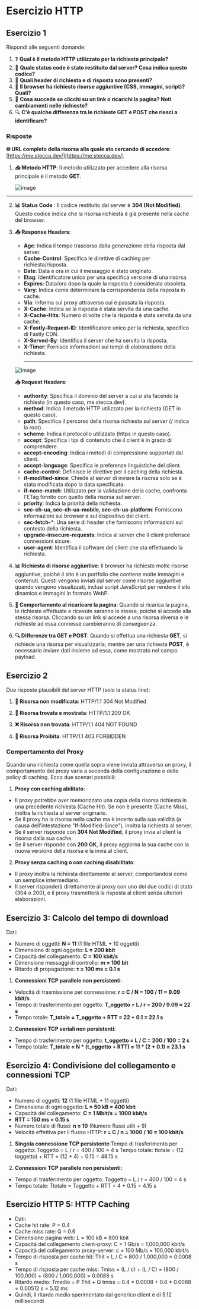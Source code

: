 # Esercizio HTTP

## Esercizio 1

Rispondi alle seguenti domande:

1. ❓ **Qual è il metodo HTTP utilizzato per la richiesta principale?**
2. 📄 **Quale status code è stato restituito dal server? Cosa indica questo codice?**
3. 📑 **Quali header di richiesta e di risposta sono presenti?**
4. 📸 **Il browser ha richiesto risorse aggiuntive (CSS, immagini, script)? Quali?**
5. 🔄 **Cosa succede se clicchi su un link o ricarichi la pagina? Noti cambiamenti nelle richieste?**
6. 🔍 **C'è qualche differenza tra le richieste GET e POST che riesci a identificare?**

### Risposte

**🌐 URL completo della risorsa alla quale sto cercando di accedere**: [https://me.stecca.dev/](https://me.stecca.dev/)

1. **📥 Metodo HTTP**: Il metodo utilizzato per accedere alla risorsa principale è il metodo **GET**. 

    ![image](https://github.com/user-attachments/assets/e25faabd-3575-4bc2-a59c-f697860a56a4)
<hr>

2. **📊 Status Code** : Il codice restituito dal server è **304 (Not Modified)**. Questo codice indica che la risorsa richiesta è già presente nella cache del browser.

3. **📤 Response Headers**:
   - **Age**: Indica il tempo trascorso dalla generazione della risposta dal server.
   - **Cache-Control**: Specifica le direttive di caching per richiesta/risposta.
   - **Date**: Data e ora in cui il messaggio è stato originato.
   - **Etag**: Identificatore unico per una specifica versione di una risorsa.
   - **Expires**: Data/ora dopo la quale la risposta è considerata obsoleta.
   - **Vary**: Indica come determinare la corrispondenza della risposta in cache.
   - **Via**: Informa sul proxy attraverso cui è passata la risposta.
   - **X-Cache**: Indica se la risposta è stata servita da una cache.
   - **X-Cache-Hits**: Numero di volte che la risposta è stata servita da una cache.
   - **X-Fastly-Request-ID**: Identificatore unico per la richiesta, specifico di Fastly CDN.
   - **X-Served-By**: Identifica il server che ha servito la risposta.
   - **X-Timer**: Fornisce informazioni sui tempi di elaborazione della richiesta.
     <hr>
   ![image](https://github.com/user-attachments/assets/b99532cf-c211-4acd-8343-3d1c15851fcc)

   **📥 Request Headers**:
   - **authority**: Specifica il dominio del server a cui si sta facendo la richiesta (in questo caso, me.stecca.dev).
   - **method**: Indica il metodo HTTP utilizzato per la richiesta (GET in questo caso).
   - **path**: Specifica il percorso della risorsa richiesta sul server (/ indica la root).
   - **scheme**: Indica il protocollo utilizzato (https in questo caso).
   - **accept**: Specifica i tipi di contenuto che il client è in grado di comprendere.
   - **accept-encoding**: Indica i metodi di compressione supportati dal client.
   - **accept-language**: Specifica le preferenze linguistiche del client.
   - **cache-control**: Definisce le direttive per il caching della richiesta.
   - **if-modified-since**: Chiede al server di inviare la risorsa solo se è stata modificata dopo la data specificata.
   - **if-none-match**: Utilizzato per la validazione della cache, confronta l'ETag fornito con quello della risorsa sul server.
   - **priority**: Indica la priorità della richiesta.
   - **sec-ch-ua, sec-ch-ua-mobile, sec-ch-ua-platform**: Forniscono informazioni sul browser e sul dispositivo del client.
   - **sec-fetch-***: Una serie di header che forniscono informazioni sul contesto della richiesta.
   - **upgrade-insecure-requests**: Indica al server che il client preferisce connessioni sicure.
   - **user-agent**: Identifica il software del client che sta effettuando la richiesta.

4. **📊 Richiesta di risorse aggiuntive**: Il browser ha richiesto molte risorse aggiuntive, poiché il sito è un portfolio che contiene molte immagini e contenuti. Questi vengono inviati dal server come risorse aggiuntive quando vengono visualizzati, inclusi script JavaScript per rendere il sito dinamico e immagini in formato WebP.

5. **🔄 Comportamento al ricaricare la pagina**: Quando si ricarica la pagina, le richieste effettuate e ricevute saranno le stesse, poiché si accede alla stessa risorsa. Cliccando su un link si accede a una risorsa diversa e le richieste ad essa connesse cambieranno di conseguenza.

6. **🔍 Differenze tra GET e POST**: Quando si effettua una richiesta **GET**, si richiede una risorsa per visualizzarla; mentre per una richiesta **POST**, è necessario inviare dati insieme ad essa, come mostrato nel campo payload.

## Esercizio 2

Due risposte plausibili del server HTTP (solo la status line):

1. **📄 Risorsa non modificata**:
HTTP/1.1 304 Not Modified


2. **📁 Risorsa trovata e mostrata**:
HTTP/1.1 200 OK


3. **❌ Risorsa non trovata**:
HTTP/1.1 404 NOT FOUND


4. **🚫 Risorsa Proibita**:
HTTP/1.1 403 FORBIDDEN



### Comportamento del Proxy

Quando una richiesta come quella sopra viene inviata attraverso un proxy, il comportamento del proxy varia a seconda della configurazione e delle policy di caching. Ecco due scenari possibili:

1. **Proxy con caching abilitato**:
- Il proxy potrebbe aver memorizzato una copia della risorsa richiesta in una precedente richiesta (Cache Hit). Se non è presente (Cache Miss), inoltra la richiesta al server originario.
- Se il proxy ha la risorsa nella cache ma è incerto sulla sua validità (a causa dell'intestazione "If-Modified-Since"), inoltra la richiesta al server.
- Se il server risponde con **304 Not Modified**, il proxy invia al client la risorsa dalla sua cache.
- Se il server risponde con **200 OK**, il proxy aggiorna la sua cache con la nuova versione della risorsa e la invia al client.

2. **Proxy senza caching o con caching disabilitato**:
- Il proxy inoltra la richiesta direttamente al server, comportandosi come un semplice intermediario.
- Il server risponderà direttamente al proxy con uno dei due codici di stato (304 o 200), e il proxy trasmetterà la risposta al client senza ulteriori elaborazioni.

## Esercizio 3: Calcolo del tempo di download

Dati:
- Numero di oggetti: **N = 11** (1 file HTML + 10 oggetti)
- Dimensione di ogni oggetto: **L = 200 kbit**
- Capacità del collegamento: **C = 100 kbit/s**
- Dimensione messaggi di controllo: **m = 100 bit**
- Ritardo di propagazione: **τ = 100 ms = 0.1 s**

1. **Connessioni TCP parallele non persistenti**:
- Velocità di trasmissione per connessione: **r = C / N = 100 / 11 ≈ 9.09 kbit/s**
- Tempo di trasferimento per oggetto: **T_oggetto = L / r = 200 / 9.09 ≈ 22 s**
- Tempo totale: **T_totale = T_oggetto + RTT = 22 + 0.1 = 22.1 s**

2. **Connessioni TCP seriali non persistenti**:
- Tempo di trasferimento per oggetto: **t_oggetto = L / C = 200 / 100 = 2 s**
- Tempo totale: **T_totale = N * (t_oggetto + RTT) = 11 * (2 + 0.1) = 23.1 s**

## Esercizio 4: Condivisione del collegamento e connessioni TCP

Dati:
- Numero di oggetti: **12** (1 file HTML + 11 oggetti)
- Dimensione di ogni oggetto: **L = 50 kB = 400 kbit**
- Capacità del collegamento: **C = 1 Mbit/s = 1000 kbit/s**
- **RTT = 150 ms = 0.15 s**
- Numero totale di flussi: **n = 10** (Numero flussi utili + 9)
- Velocità effettiva per il flusso HTTP: **r = C / n = 1000 / 10 = 100 kbit/s**

1. **Singola connessione TCP persistente**:Tempo di trasferimento per oggetto: Toggetto = L / r = 400 / 100 = 4 s
   Tempo totale: ttotale = (12 toggetto) + RTT = (12 * 4) + 0.15 = 48.15 s

2.  **Connessioni TCP parallele non persistenti:**
 - Tempo di trasferimento per oggetto: Toggetto = L / r = 400 / 100 = 4 s
-  Tempo totale: Ttotale = Toggetto + RTT = 4 + 0.15 = 4.15 s 

  
  ## Esercizio HTTP 5:  HTTP Caching
-  Dati:
 -  Cache hit rate: P = 0.4
 - Cache miss rate: Q = 0.6
-   Dimensione pagina web: L = 100 kB = 800 kbit
 -  Capacità del collegamento client-proxy: C = 1 Gb/s = 1,000,000 kbit/s
 -  Capacità del collegamento proxy-server: c = 100 Mb/s = 100,000 kbit/s
 -  Tempo di risposta per cache hit: Thit = L / C = 800 / 1,000,000 = 0.0008 s
 -  Tempo di risposta per cache miss: Tmiss = (L / c) + (L / C) = (800 / 100,000) + (800 / 1,000,000) = 0.0088 s
  - Ritardo medio: Tmedio = P Thit + Q tmiss = 0.4 * 0.0008 + 0.6 * 0.0088 = 0.00512 s = 5.12 ms
  - Quindi, il ritardo medio sperimentato dal generico client è di 5.12 millisecondi



